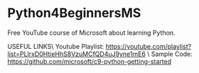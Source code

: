 # Python4BeginnersMS
Free YouTube course of Microsoft about learning Python.

USEFUL LINKS\\
Youtube Playlist: https://youtube.com/playlist?list=PLlrxD0HtieHhS8VzuMCfQD4uJ9yne1mE6 \\
Sample Code: https://github.com/microsoft/c9-python-getting-started

